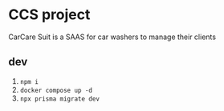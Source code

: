 # CCS project

CarCare Suit is a SAAS for car washers to manage their clients

## dev

1. `npm i`
2. `docker compose up -d`
3. `npx prisma migrate dev`
